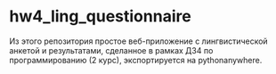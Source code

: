 # hw4_ling_questionnaire
Из этого репозитория простое веб-приложение с лингвистической анкетой и результатами, сделанное в рамках ДЗ4 по программированию (2 курс), экспортируется на pythonanywhere.
